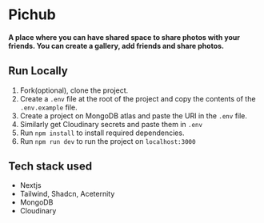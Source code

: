 # Pichub
#### A place where you can have shared space to share photos with your friends. You can create a gallery, add friends and share photos.

## Run Locally
1. Fork(optional), clone the project.
2. Create a `.env` file at the root of the project and copy the contents of the `.env.example` file.
3. Create a project on MongoDB atlas and paste the URI in the `.env` file.
4. Similarly get Cloudinary secrets and paste them in `.env`
4. Run `npm install` to install required dependencies.
5. Run `npm run dev` to run the project on `localhost:3000`

## Tech stack used
- Nextjs
- Tailwind, Shadcn, Aceternity
- MongoDB
- Cloudinary
